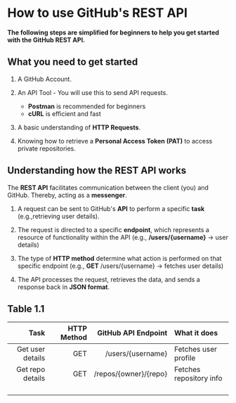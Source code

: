 # How to use GitHub's REST API

**The following steps are simplified for beginners to help you get started with the GitHub REST API.**




## What you need to get started

1. A GitHub Account.

2. An API Tool - You will use this to send API requests.
    * **Postman** is recommended for beginners
    * **cURL** is efficient and fast

3. A basic understanding of **HTTP Requests**.

4. Knowing how to retrieve a **Personal Access Token (PAT)** to access private repositories.


## Understanding how the REST API works

The **REST API** facilitates communication between the client (you) and GitHub. Thereby, acting as a **messenger**.

1. A request can be sent to GitHub's **API** to perform a specific **task** (e.g.,retrieving user details).

2. The request is directed to a specific **endpoint**, which represents a resource of functionality within the API (e.g., **/users/{username}** -> user details)

3. The type of **HTTP method** determine what action is performed on that specific endpoint (e.g., **GET** /users/{username} -> fetches user details)

4. The API processes the request, retrieves the data, and sends a response back in **JSON format**.


## Table 1.1

| Task | HTTP Method | GitHub API Endpoint | What it does |
|-----:|------------:|--------------------:|:-------------|                                                       
|Get user details|GET|/users/{username}|Fetches user profile|
|Get repo details|GET|/repos/{owner}/{repo}|Fetches repository info|
|                                                         | 
|                                                         |
|                                                         |
|                                                         | 
